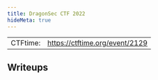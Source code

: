 ```yaml
---
title: DragonSec CTF 2022
hideMeta: true
---
```


|           |                                   |
| --------- | --------------------------------- |
| CTFtime:  | <https://ctftime.org/event/2129>  |

## Writeups
